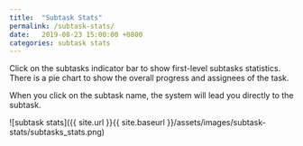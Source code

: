 ```yaml
---
title:  "Subtask Stats"
permalink: /subtask-stats/
date:   2019-08-23 15:00:00 +0800
categories: subtask stats
---
```

Click on the subtasks indicator bar to show first-level subtasks statistics. There is a pie chart to show the overall progress and assignees of the task. 

When you click on the subtask name, the system will lead you directly to the subtask.

![subtask stats]({{ site.url }}{{ site.baseurl }}/assets/images/subtask-stats/subtasks_stats.png)